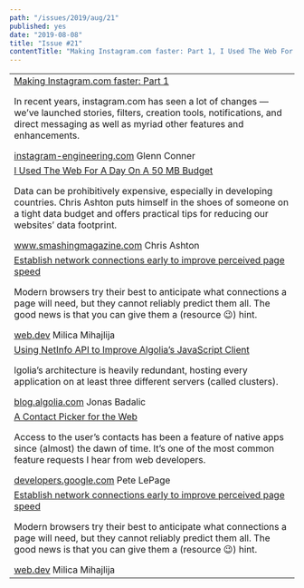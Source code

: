```yaml
---
path: "/issues/2019/aug/21"
published: yes
date: "2019-08-08"
title: "Issue #21"
contentTitle: "Making Instagram.com faster: Part 1, I Used The Web For A Day On A 50 MB Budget and A Contact Picker for the Web ..."
---
```

<center>
	<table align="center" border="0" cellspacing="0" width="100%" height="100%" cellpadding="0">
    <tbody>
				<tr>
					<td>
            <div class="issue__content">
              <a href="https://instagram-engineering.com/making-instagram-com-faster-part-1-62cc0c327538" target="_blank" rel="noopener noreferrer">
                <span class="issue__content-title">Making Instagram.com faster: Part 1</span>
              </a>
							<p class="issue__content-desc">In recent years, instagram.com has seen a lot of changes — we’ve launched stories, filters, creation tools, notifications, and direct messaging as well as myriad other features and enhancements.</p>
							<div class="issue__content-info"><a href="https://instagram-engineering.com/making-instagram-com-faster-part-1-62cc0c327538" target="_blank" rel="noopener noreferrer">instagram-engineering.com</a> <span>Glenn Conner</span></div>
						</div>
					</td>
				</tr>
				<tr>
					<td>
            <div class="issue__content">
              <a href="https://www.smashingmagazine.com/2019/07/web-on-50mb-budget/" target="_blank" rel="noopener noreferrer">
                <span class="issue__content-title">I Used The Web For A Day On A 50 MB Budget</span>
              </a>
							<p class="issue__content-desc">Data can be prohibitively expensive, especially in developing countries. Chris Ashton puts himself in the shoes of someone on a tight data budget and offers practical tips for reducing our websites’ data footprint.</p>
							<div class="issue__content-info"><a href="https://www.smashingmagazine.com/2019/07/web-on-50mb-budget/" target="_blank" rel="noopener noreferrer">www.smashingmagazine.com</a> <span>Chris Ashton</span></div>
						</div>
					</td>
				</tr>
				<tr>
					<td>
            <div class="issue__content">
              <a href="https://web.dev/preconnect-and-dns-prefetch/" target="_blank" rel="noopener noreferrer">
                <span class="issue__content-title">Establish network connections early to improve perceived page speed</span>
              </a>
							<p class="issue__content-desc">Modern browsers try their best to anticipate what connections a page will need, but they cannot reliably predict them all. The good news is that you can give them a (resource 😉) hint.</p>
							<div class="issue__content-info"><a href="https://web.dev/preconnect-and-dns-prefetch/" target="_blank" rel="noopener noreferrer">web.dev</a> <span>Milica Mihajlija</span></div>
						</div>
					</td>
				</tr>
				<tr>
					<td>
            <div class="issue__content">
              <a href="https://blog.algolia.com/netinfo-api-algolia-javascript-client/" target="_blank" rel="noopener noreferrer">
                <span class="issue__content-title">Using NetInfo API to Improve Algolia’s JavaScript Client</span>
              </a>
							<p class="issue__content-desc">lgolia’s architecture is heavily redundant, hosting every application on at least three different servers (called clusters).</p>
							<div class="issue__content-info"><a href="https://blog.algolia.com/netinfo-api-algolia-javascript-client/" target="_blank" rel="noopener noreferrer">blog.algolia.com</a> <span>Jonas Badalic</span></div>
						</div>
					</td>
				</tr>
				<tr>
					<td>
            <div class="issue__content">
              <a href="https://developers.google.com/web/updates/2019/08/contact-picker" target="_blank" rel="noopener noreferrer">
                <span class="issue__content-title">A Contact Picker for the Web</span>
              </a>
							<p class="issue__content-desc">Access to the user’s contacts has been a feature of native apps since (almost) the dawn of time. It’s one of the most common feature requests I hear from web developers.</p>
							<div class="issue__content-info"><a href="https://developers.google.com/web/updates/2019/08/contact-picker" target="_blank" rel="noopener noreferrer">developers.google.com</a> <span>Pete LePage</span></div>
						</div>
					</td>
				</tr>
				<tr>
					<td>
            <div class="issue__content">
              <a href="https://web.dev/preconnect-and-dns-prefetch/" target="_blank" rel="noopener noreferrer">
                <span class="issue__content-title">Establish network connections early to improve perceived page speed</span>
              </a>
							<p class="issue__content-desc">Modern browsers try their best to anticipate what connections a page will need, but they cannot reliably predict them all. The good news is that you can give them a (resource 😉) hint.</p>
							<div class="issue__content-info"><a href="https://web.dev/preconnect-and-dns-prefetch/" target="_blank" rel="noopener noreferrer">web.dev</a> <span>Milica Mihajlija</span></div>
						</div>
					</td>
				</tr></tbody>
  </table>
</center>
